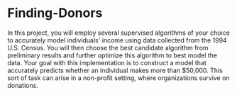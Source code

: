 # Finding-Donors
In this project, you will employ several supervised algorithms of your choice to accurately model individuals' income 
using data collected from the 1994 U.S. Census. You will then choose the best candidate algorithm from preliminary results 
and further optimize this algorithm to best model the data. Your goal with this implementation is to construct a model 
that accurately predicts whether an individual makes more than $50,000. This sort of task can arise in a non-profit setting, 
where organizations survive on donations.
